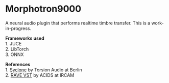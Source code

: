 # Morphotron9000
A neural audio plugin that performs realtime timbre transfer. This is a work-in-progress.

**Frameworks used**\
    1. JUCE\
    2. LibTorch\
    3. ONNX

 **References**\
    1. [Syclone](https://github.com/Torsion-Audio/Scyclone) by Torsion Audio at Berlin\
    2. [RAVE VST](https://github.com/acids-ircam/rave_vst) by ACIDS at IRCAM
